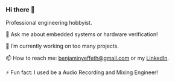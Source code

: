 ### Hi there 👋

Professional engineering hobbyist.

💬 Ask me about embedded systems or hardware verification!

🔭 I’m currently working on too many projects.

📫 How to reach me: benjaminyeffeth@gmail.com or my [LinkedIn](https://www.linkedin.com/in/benjamin-yeffeth/).

⚡ Fun fact: I used be a Audio Recording and Mixing Engineer!

<!--
**fleetingflatcher/fleetingflatcher** is a ✨ _special_ ✨ repository because its `README.md` (this file) appears on your GitHub profile.

Here are some ideas to get you started:

- 🔭 I’m currently working on ...
- 🌱 I’m currently learning ...
- 👯 I’m looking to collaborate on ...
- 🤔 I’m looking for help with ...
- 💬 Ask me about ...
- 📫 How to reach me: ...
- 😄 Pronouns: ...
- ⚡ Fun fact: ...
-->
